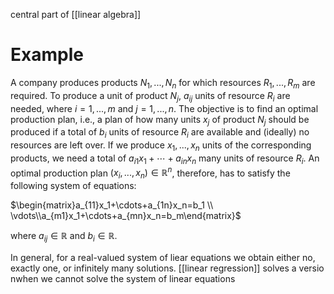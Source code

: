 central part of [[linear algebra]]

# Example
A company produces products $N_1,...,N_n$ for which resources $R_1,...,R_m$ are required. To produce a unit of product $N_j$, $a_{ij}$ units of resource $R_i$ are needed, where $i=1,...,m$ and $j=1,...,n$.
The objective is to find an optimal production plan, i.e., a plan of how many units $x_j$ of product $N_j$ should be produced if a total of $b_i$ units of resource $R_i$ are available and (ideally) no resources are left over.
If we produce $x_1,...,x_n$ units of the corresponding products, we need a total of $a_{i1}x_1+\cdots+a_{in}x_n$ many units of resource $R_i$. An optimal production plan $(x_i,...,x_n)\in\mathbb{R}^n$, therefore, has to satisfy the following system of equations:


$\begin{matrix}a_{11}x_1+\cdots+a_{1n}x_n=b_1 \\
\vdots\\a_{m1}x_1+\cdots+a_{mn}x_n=b_m\end{matrix}$


where $a_{ij}\in\mathbb{R}$ and $b_i\in\mathbb{R}$.

In general, for a real-valued system of liear equations we obtain either no, exactly one, or infinitely many solutions. [[linear regression]] solves a versio nwhen we cannot solve the system of linear equations

